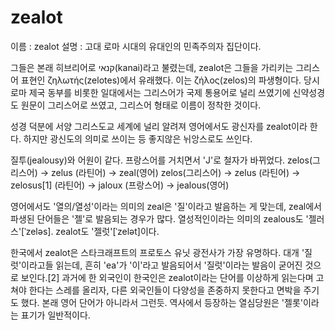 # zealot
이름 : zealot
설명 : 고대 로마 시대의 유대인의 민족주의자 집단이다.

그들은 본래 히브리어로 קנאי(kanai)라고 불렸는데, zealot은 그들을 가리키는 그리스어 표현인 ζηλωτής(zelotes)에서 유래했다. 이는 ζήλος(zelos)의 파생형이다. 당시 로마 제국 동부를 비롯한 일대에서는 그리스어가 국제 통용어로 널리 쓰였기에 신약성경도 원문이 그리스어로 쓰였고, 그리스어 형태로 이름이 정착한 것이다.

성경 덕분에 서양 그리스도교 세계에 널리 알려져 영어에서도 광신자를 zealot이라 한다. 하지만 광신도의 의미로 쓰이는 등 좋지않은 뉘앙스로도 쓰인다.

질투(jealousy)와 어원이 같다. 프랑스어를 거치면서 'J'로 철자가 바뀌었다.
zelos(그리스어) → zelus (라틴어) → zeal(영어)
zelos(그리스어) → zelus (라틴어) → zelosus[1] (라틴어) → jaloux (프랑스어) → jealous(영어)

영어에서도 '열의/열성'이라는 의미의 zeal은 '질'이라고 발음하는 게 맞는데, zeal에서 파생된 단어들은 '젤'로 발음되는 경우가 많다. 열성적인이라는 의미의 zealous도 '젤러스'[ˈzeləs]. zealot도 '젤럿'[ˈzelət]이다.

한국에서 zealot은 스타크래프트의 프로토스 유닛 광전사가 가장 유명하다. 대개 '질럿'이라고들 읽는데, 흔히 'ea'가 '이'라고 발음되어서 '질럿'이라는 발음이 굳어진 것으로 보인다.[2] 과거에 한 외국인이 한국인은 zealot이라는 단어를 이상하게 읽는다며 고쳐야 한다는 스레를 올리자, 다른 외국인들이 다양성을 존중하지 못한다고 면박을 주기도 했다. 본래 영어 단어가 아니라서 그런듯. 역사에서 등장하는 열심당원은 '젤롯'이라는 표기가 일반적이다.